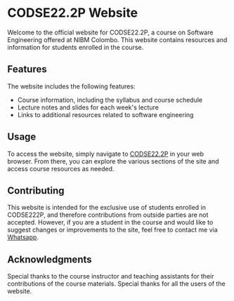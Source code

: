 # CODSE22.2P Website

Welcome to the official website for CODSE22.2P, a course on Software Engineering offered at NIBM Colombo. This website contains resources and information for students enrolled in the course.

## Features

The website includes the following features:

- Course information, including the syllabus and course schedule
- Lecture notes and slides for each week's lecture
- Links to additional resources related to software engineering

## Usage

To access the website, simply navigate to [CODSE22.2P](codse222p.pythonanywhere.com) in your web browser. From there, you can explore the various sections of the site and access course resources as needed.

## Contributing

This website is intended for the exclusive use of students enrolled in CODSE222P, and therefore contributions from outside parties are not accepted. However, if you are a student in the course and would like to suggest changes or improvements to the site, feel free to contact me via [Whatsapp](https://wa.me/+94726407655).

## Acknowledgments

Special thanks to the course instructor and teaching assistants for their contributions of the course materials.
Special thanks for all the users of the website.
